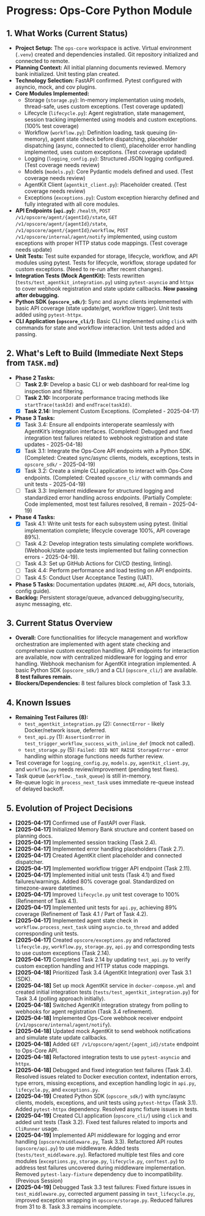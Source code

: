# Progress: Ops-Core Python Module

## 1. What Works (Current Status)
- **Project Setup:** The `ops-core` workspace is active. Virtual environment (`.venv`) created and dependencies installed. Git repository initialized and connected to remote.
- **Planning Context:** All initial planning documents reviewed. Memory bank initialized. Unit testing plan created.
- **Technology Selection:** FastAPI confirmed. Pytest configured with asyncio, mock, and cov plugins.
- **Core Modules Implemented:**
    - Storage (`storage.py`): In-memory implementation using models, thread-safe, uses custom exceptions. (Test coverage updated)
    - Lifecycle (`lifecycle.py`): Agent registration, state management, session tracking implemented using models and custom exceptions. (100% test coverage)
    - Workflow (`workflow.py`): Definition loading, task queuing (in-memory), agent state check before dispatching, placeholder dispatching (async, connected to client), placeholder error handling implemented, uses custom exceptions. (Test coverage updated)
    - Logging (`logging_config.py`): Structured JSON logging configured. (Test coverage needs review)
    - Models (`models.py`): Core Pydantic models defined and used. (Test coverage needs review)
    - AgentKit Client (`agentkit_client.py`): Placeholder created. (Test coverage needs review)
    - Exceptions (`exceptions.py`): Custom exception hierarchy defined and fully integrated with all core modules.
- **API Endpoints (`api.py`):** `/health`, `POST /v1/opscore/agent/{agentId}/state`, `GET /v1/opscore/agent/{agentId}/state`, `/v1/opscore/agent/{agentId}/workflow`, `POST /v1/opscore/internal/agent/notify` implemented, using custom exceptions with proper HTTP status code mappings. (Test coverage needs update)
- **Unit Tests:** Test suite expanded for storage, lifecycle, workflow, and API modules using pytest. Tests for lifecycle, workflow, storage updated for custom exceptions. (Need to re-run after recent changes).
- **Integration Tests (Mock AgentKit):** Tests rewritten (`tests/test_agentkit_integration.py`) using `pytest-asyncio` and `httpx` to cover webhook registration and state update callbacks. **Now passing after debugging.**
- **Python SDK (`opscore_sdk/`):** Sync and async clients implemented with basic API coverage (state update/get, workflow trigger). Unit tests added using `pytest-httpx`.
- **CLI Application (`opscore_cli/`):** Basic CLI implemented using `click` with commands for state and workflow interaction. Unit tests added and passing.

## 2. What's Left to Build (Immediate Next Steps from `TASK.md`)
- **Phase 2 Tasks:**
    - [ ] **Task 2.9:** Develop a basic CLI or web dashboard for real‑time log inspection and filtering.
    - [ ] **Task 2.10:** Incorporate performance tracing methods like `startTrace(taskId)` and `endTrace(taskId)`.
    - [X] **Task 2.14:** Implement Custom Exceptions. (Completed - 2025-04-17)
- **Phase 3 Tasks:**
   - [X] Task 3.4: Ensure all endpoints interoperate seamlessly with AgentKit’s integration interfaces. (Completed: Debugged and fixed integration test failures related to webhook registration and state updates - 2025-04-18)
   - [X] Task 3.1: Integrate the Ops‑Core API endpoints with a Python SDK. (Completed: Created sync/async clients, models, exceptions, tests in `opscore_sdk/` - 2025-04-19)
   - [X] Task 3.2: Create a simple CLI application to interact with Ops‑Core endpoints. (Completed: Created `opscore_cli/` with commands and unit tests - 2025-04-19)
    - [ ] Task 3.3: Implement middleware for structured logging and standardized error handling across endpoints. (Partially Complete: Code implemented, most test failures resolved, 8 remain - 2025-04-19)
- **Phase 4 Tasks:**
    - [X] Task 4.1: Write unit tests for each subsystem using pytest. (Initial implementation complete; lifecycle coverage 100%, API coverage 89%).
    - [ ] Task 4.2: Develop integration tests simulating complete workflows. (Webhook/state update tests implemented but failing connection errors - 2025-04-19).
   - [ ] Task 4.3: Set up GitHub Actions for CI/CD (testing, linting).
    - [ ] Task 4.4: Perform performance and load testing on API endpoints.
    - [ ] Task 4.5: Conduct User Acceptance Testing (UAT).
- **Phase 5 Tasks:** Documentation updates (`README.md`, API docs, tutorials, config guide).
- **Backlog:** Persistent storage/queue, advanced debugging/security, async messaging, etc.

## 3. Current Status Overview
- **Overall:** Core functionalities for lifecycle management and workflow orchestration are implemented with agent state checking and comprehensive custom exception handling. API endpoints for interaction are available, now with centralized middleware for logging and error handling. Webhook mechanism for AgentKit integration implemented. A basic Python SDK (`opscore_sdk/`) and a CLI (`opscore_cli/`) are available. **8 test failures remain.**
- **Blockers/Dependencies:** 8 test failures block completion of Task 3.3.

## 4. Known Issues
- **Remaining Test Failures (8):**
    - `test_agentkit_integration.py` (2): `ConnectError` - likely Docker/network issue, deferred.
    - `test_api.py` (1): `AssertionError` in `test_trigger_workflow_success_with_inline_def` (mock not called).
    - `test_storage.py` (5): `Failed: DID NOT RAISE StorageError` - error handling within storage functions needs further review.
- Test coverage for `logging_config.py`, `models.py`, `agentkit_client.py`, and `workflow.py` needs review/improvement (pending test fixes).
- Task queue (`workflow._task_queue`) is still in-memory.
- Re-queue logic in `process_next_task` uses immediate re-queue instead of delayed backoff.

## 5. Evolution of Project Decisions
- **[2025-04-17]** Confirmed use of FastAPI over Flask.
- **[2025-04-17]** Initialized Memory Bank structure and content based on planning docs.
- **[2025-04-17]** Implemented session tracking (Task 2.4).
- **[2025-04-17]** Implemented error handling placeholders (Task 2.7).
- **[2025-04-17]** Created AgentKit client placeholder and connected dispatcher.
- **[2025-04-17]** Implemented workflow trigger API endpoint (Task 2.11).
- **[2025-04-17]** Implemented initial unit tests (Task 4.1) and fixed failures/warnings. Added 80% coverage goal. Standardized on timezone-aware datetimes.
- **[2025-04-17]** Improved `lifecycle.py` unit test coverage to 100% (Refinement of Task 4.1).
- **[2025-04-17]** Implemented unit tests for `api.py`, achieving 89% coverage (Refinement of Task 4.1 / Part of Task 4.2).
- **[2025-04-17]** Implemented agent state check in `workflow.process_next_task` using `asyncio.to_thread` and added corresponding unit tests.
- **[2025-04-17]** Created `opscore/exceptions.py` and refactored `lifecycle.py`, `workflow.py`, `storage.py`, `api.py` and corresponding tests to use custom exceptions (Task 2.14).
- **[2025-04-17]** Completed Task 2.14 by updating `test_api.py` to verify custom exception handling and HTTP status code mappings.
- **[2025-04-18]** Prioritized Task 3.4 (AgentKit Integration) over Task 3.1 (SDK).
- **[2025-04-18]** Set up mock AgentKit service in `docker-compose.yml` and created initial integration tests (`tests/test_agentkit_integration.py`) for Task 3.4 (polling approach initially).
- **[2025-04-18]** Switched AgentKit integration strategy from polling to webhooks for agent registration (Task 3.4 refinement).
- **[2025-04-18]** Implemented Ops-Core webhook receiver endpoint (`/v1/opscore/internal/agent/notify`).
- **[2025-04-18]** Updated mock AgentKit to send webhook notifications and simulate state update callbacks.
- **[2025-04-18]** Added `GET /v1/opscore/agent/{agent_id}/state` endpoint to Ops-Core API.
- **[2025-04-18]** Refactored integration tests to use `pytest-asyncio` and `httpx`.
- **[2025-04-18]** Debugged and fixed integration test failures (Task 3.4). Resolved issues related to Docker execution context, indentation errors, type errors, missing exceptions, and exception handling logic in `api.py`, `lifecycle.py`, and `exceptions.py`.
- **[2025-04-19]** Created Python SDK (`opscore_sdk/`) with sync/async clients, models, exceptions, and unit tests using `pytest-httpx` (Task 3.1). Added `pytest-httpx` dependency. Resolved async fixture issues in tests.
- **[2025-04-19]** Created CLI application (`opscore_cli/`) using `click` and added unit tests (Task 3.2). Fixed test failures related to imports and `CliRunner` usage.
- **[2025-04-19]** Implemented API middleware for logging and error handling (`opscore/middleware.py`, Task 3.3). Refactored API routes (`opscore/api.py`) to use middleware. Added tests (`tests/test_middleware.py`). Refactored multiple test files and core modules (`exceptions.py`, `storage.py`, `lifecycle.py`, `conftest.py`) to address test failures uncovered during middleware implementation. Removed `pytest-lazy-fixture` dependency due to incompatibility. (Previous Session)
- **[2025-04-19]** Debugged Task 3.3 test failures: Fixed fixture issues in `test_middleware.py`, corrected argument passing in `test_lifecycle.py`, improved exception wrapping in `opscore/storage.py`. Reduced failures from 31 to 8. Task 3.3 remains incomplete.